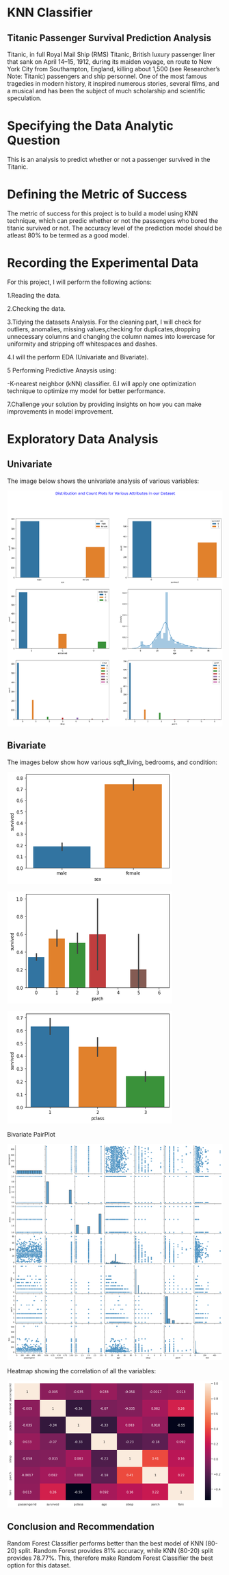 # KNN Classifier
## Titanic Passenger Survival Prediction Analysis
Titanic, in full Royal Mail Ship (RMS) Titanic, British luxury passenger liner that sank on April 14–15, 1912, during its maiden voyage, en route to New York City from Southampton, England, killing about 1,500 (see Researcher’s Note: Titanic) passengers and ship personnel. One of the most famous tragedies in modern history, it inspired numerous stories, several films, and a musical and has been the subject of much scholarship and scientific speculation.
# Specifying the Data Analytic Question
This is an analysis to predict whether or not a passenger survived in the Titanic.
# Defining the Metric of Success
The metric of success for this project is to build a model using KNN technique, which can predic whether or not the passengers who bored the titanic survived or not. The accuracy level of the prediction model should be atleast 80% to be termed as a good model.
# Recording the Experimental Data
For this project, I will perform the following actions:

1.Reading the data.

2.Checking the data.

3.Tidying the datasets Analysis. For the cleaning part, I will check for outliers, anomalies, missing values,checking for duplicates,dropping unnecessary columns and changing the column names into lowercase for uniformity and stripping off whitespaces and dashes.

4.I will the perform EDA (Univariate and Bivariate).

5 Performing Predictive Anaysis using:

  -K-nearest neighbor (kNN) classifier.
6.I will apply one optimization technique to optimize my model for better performance.

7.Challenge your solution by providing insights on how you can make improvements in model improvement.

# Exploratory Data Analysis

## Univariate

The image below shows the univariate analysis of various variables:

![Univariate Analysis](knn_univariate1.png)

## Bivariate

The images below show how various sqft_living, bedrooms, and condition:

![sex Vs survived](sex_survived.png)

![parch Vs survived](parch_survived.png)

![pclass Vs survived](pclass_survived.png)

Bivariate PairPlot

![pairplot](knn_bivariate.png)

Heatmap showing the correlation of all the variables:

![heatmap](heatmap.png)

## Conclusion and Recommendation
Random Forest Classifier performs better than the best model of KNN (80-20) split. Random Forest provides 81% accuracy, while KNN (80-20) split provides 78.77%. This, therefore make Random Forest Classifier the best option for this dataset.
